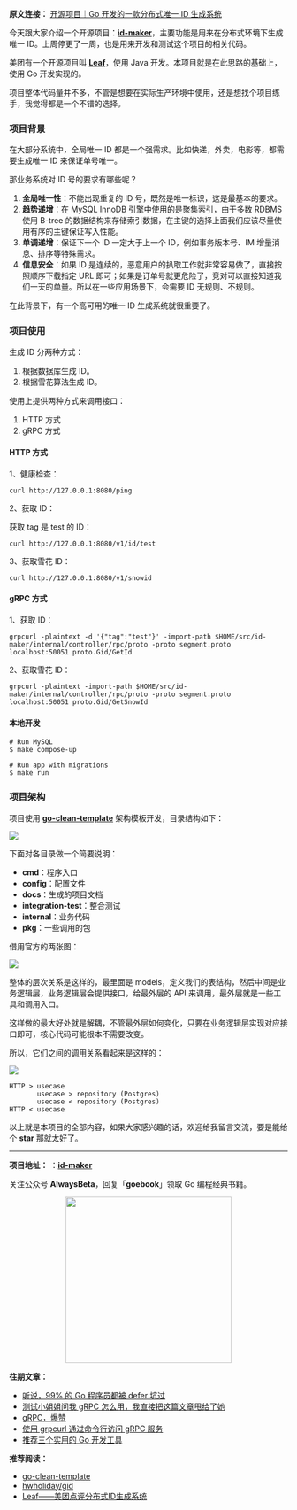 **原文连接：** [开源项目｜Go 开发的一款分布式唯一 ID 生成系统](https://mp.weixin.qq.com/s/tCGYTlB4nJH1ClViFQJ6Cw)

今天跟大家介绍一个开源项目：[**id-maker**](https://github.com/yongxinz/id-maker)，主要功能是用来在分布式环境下生成唯一 ID。上周停更了一周，也是用来开发和测试这个项目的相关代码。

美团有一个开源项目叫 [**Leaf**](https://github.com/Meituan-Dianping/Leaf)，使用 Java 开发。本项目就是在此思路的基础上，使用 Go 开发实现的。

项目整体代码量并不多，不管是想要在实际生产环境中使用，还是想找个项目练手，我觉得都是一个不错的选择。

### 项目背景

在大部分系统中，全局唯一 ID 都是一个强需求。比如快递，外卖，电影等，都需要生成唯一 ID 来保证单号唯一。

那业务系统对 ID 号的要求有哪些呢？

1. **全局唯一性**：不能出现重复的 ID 号，既然是唯一标识，这是最基本的要求。
2. **趋势递增**：在 MySQL InnoDB 引擎中使用的是聚集索引，由于多数 RDBMS 使用 B-tree 的数据结构来存储索引数据，在主键的选择上面我们应该尽量使用有序的主键保证写入性能。
3. **单调递增**：保证下一个 ID 一定大于上一个 ID，例如事务版本号、IM 增量消息、排序等特殊需求。
4. **信息安全**：如果 ID 是连续的，恶意用户的扒取工作就非常容易做了，直接按照顺序下载指定 URL 即可；如果是订单号就更危险了，竞对可以直接知道我们一天的单量。所以在一些应用场景下，会需要 ID 无规则、不规则。

在此背景下，有一个高可用的唯一 ID 生成系统就很重要了。

### 项目使用

生成 ID 分两种方式：

1. 根据数据库生成 ID。
2. 根据雪花算法生成 ID。

使用上提供两种方式来调用接口：

1. HTTP 方式
2. gRPC 方式

#### HTTP 方式

1、健康检查：

```
curl http://127.0.0.1:8080/ping
```

2、获取 ID：

获取 tag 是 test 的 ID：

```
curl http://127.0.0.1:8080/v1/id/test
```

3、获取雪花 ID：

```
curl http://127.0.0.1:8080/v1/snowid
```

#### gRPC 方式

1、获取 ID：

```
grpcurl -plaintext -d '{"tag":"test"}' -import-path $HOME/src/id-maker/internal/controller/rpc/proto -proto segment.proto localhost:50051 proto.Gid/GetId
```

2、获取雪花 ID：

```
grpcurl -plaintext -import-path $HOME/src/id-maker/internal/controller/rpc/proto -proto segment.proto localhost:50051 proto.Gid/GetSnowId
```

#### 本地开发

```
# Run MySQL
$ make compose-up

# Run app with migrations
$ make run
```

### 项目架构

项目使用 [**go-clean-template**](https://github.com/evrone/go-clean-template) 架构模板开发，目录结构如下：

![](../pic/05-id-maker.png)

下面对各目录做一个简要说明：

- **cmd**：程序入口
- **config**：配置文件
- **docs**：生成的项目文档
- **integration-test**：整合测试
- **internal**：业务代码
- **pkg**：一些调用的包

借用官方的两张图：

![](../pic/05-go-clean-template-1.png)

整体的层次关系是这样的，最里面是 models，定义我们的表结构，然后中间是业务逻辑层，业务逻辑层会提供接口，给最外层的 API 来调用，最外层就是一些工具和调用入口。

这样做的最大好处就是解耦，不管最外层如何变化，只要在业务逻辑层实现对应接口即可，核心代码可能根本不需要改变。

所以，它们之间的调用关系看起来是这样的：

![](../pic/05-go-clean-template-2.png)

```
HTTP > usecase
       usecase > repository (Postgres)
       usecase < repository (Postgres)
HTTP < usecase
```

以上就是本项目的全部内容，如果大家感兴趣的话，欢迎给我留言交流，要是能给个 **star** 那就太好了。

---

**项目地址：** ：[**id-maker**](https://github.com/yongxinz/id-maker)

关注公众号 **AlwaysBeta**，回复「**goebook**」领取 Go 编程经典书籍。

<center class="half">
    <img src="https://github.com/yongxinz/gopher/blob/main/alwaysbeta.JPG" width="300"/>
</center>

**往期文章：**

- [听说，99% 的 Go 程序员都被 defer 坑过](https://mp.weixin.qq.com/s/1T6Z74Wri27Ap8skeJiyWQ)
- [测试小姐姐问我 gRPC 怎么用，我直接把这篇文章甩给了她](https://mp.weixin.qq.com/s/qdI2JqpMq6t2KN1byHaNCQ)
- [gRPC，爆赞](https://mp.weixin.qq.com/s/1Xbca4Dv0akonAZerrChgA)
- [使用 grpcurl 通过命令行访问 gRPC 服务](https://mp.weixin.qq.com/s/GShwcGCopXVmxCKnYf5FhA)
- [推荐三个实用的 Go 开发工具](https://mp.weixin.qq.com/s/3GLMLhegB3wF5_62mpmePA)

**推荐阅读：**

- [go-clean-template](https://github.com/evrone/go-clean-template)
- [hwholiday/gid](https://github.com/hwholiday/gid)
- [Leaf——美团点评分布式ID生成系统](https://tech.meituan.com/2017/04/21/mt-leaf.html)